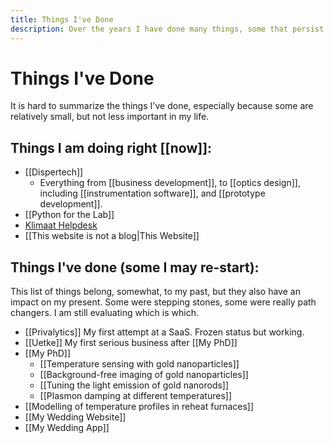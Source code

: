 ```yaml
---
title: Things I've Done
description: Over the years I have done many things, some that persist some that don't. This is an effort to reflect on what I've done and what I've learned while doing.
---
```

# Things I've Done
It is hard to summarize the things I've done, especially because some are relatively small, but not less important in my life. 

## Things I am doing right [[now]]:
- [[Dispertech]]
    - Everything from [[business development]], to [[optics design]], including [[instrumentation software]], and [[prototype development]].
- [[Python for the Lab]]
- [Klimaat Helpdesk](https://www.klimaathelpdesk.org/)
- [[This website is not a blog|This Website]]

## Things I've done (some I may re-start):
This list of things belong, somewhat, to my past, but they also have an impact on my present. Some were stepping stones, some were really path changers. I am still evaluating which is which. 

-  [[Privalytics]] My first attempt at a SaaS. Frozen status but working.
-  [[Uetke]] My first serious business after [[My PhD]]
-  [[My PhD]]
    - [[Temperature sensing with gold nanoparticles]]
    - [[Background-free imaging of gold nanoparticles]]
    - [[Tuning the light emission of gold nanorods]]
    - [[Plasmon damping at different temperatures]]
- [[Modelling of temperature profiles in reheat furnaces]]
- [[My Wedding Website]]
- [[My Wedding App]]